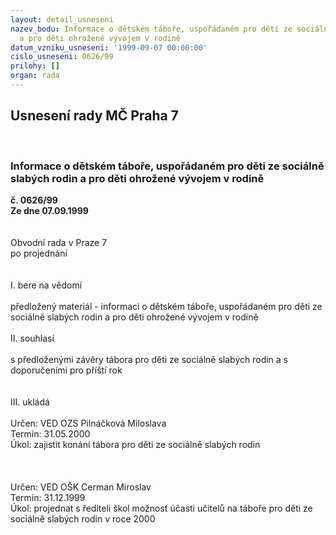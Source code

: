 ```yaml
---
layout: detail_usneseni
nazev_bodu: Informace o dětském táboře, uspořádaném pro děti ze sociálně slabých rodin
  a pro děti ohrožené vývojem v rodině
datum_vzniku_usneseni: '1999-09-07 00:00:00'
cislo_usneseni: 0626/99
prilohy: []
organ: rada
---
```

<div id="ucUsn_pList" class="usn">
	<span><h2>Usnesení rady MČ Praha 7 </h2>
<br></span><div class="standBody">
<span><h3>Informace o dětském táboře, uspořádaném pro děti ze sociálně slabých rodin a pro děti ohrožené vývojem v rodině</h3></span><div class="center">
		<strong>č. 0626/99</strong><br>
	</div>
<div class="center">
		<strong>Ze dne 07.09.1999</strong><br><br>
	</div>
<br>Obvodní rada v Praze 7<br>po projednání<br><br><br>I.	bere na vědomí<br><br> předložený materiál - informaci o dětském táboře, uspořádaném pro děti ze sociálně slabých rodin a pro děti ohrožené vývojem v rodině<br><br>II.	souhlasí <br><br>s předloženými závěry tábora pro děti ze sociálně slabých rodin a s doporučeními pro příští rok<br><br><br>III.	ukládá<br><br> Určen:	     	VED OZS Pilnáčková Miloslava<br>Termín: 31.05.2000<br>Úkol:	zajistit konání tábora pro děti ze sociálně slabých rodin<br> <br> <br><br> Určen:	     	VED OŠK Cerman Miroslav<br>Termín: 31.12.1999<br>Úkol:	projednat s řediteli škol možnost účasti učitelů na táboře pro děti ze sociálně slabých rodin v roce 2000 <br>
</div>
</div>